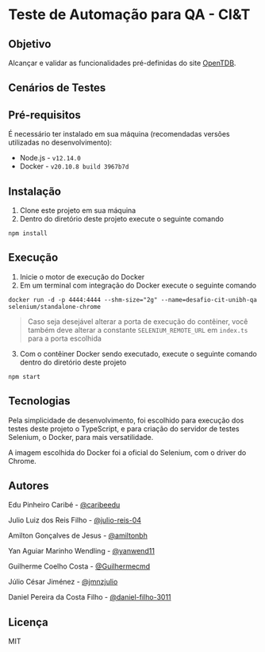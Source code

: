 # Teste de Automação para QA - CI&T

## Objetivo

Alcançar e validar as funcionalidades pré-definidas do site [OpenTDB](https://opentdb.com/).

## Cenários de Testes



## Pré-requisitos

É necessário ter instalado em sua máquina (recomendadas versões utilizadas no desenvolvimento): 
- Node.js - `v12.14.0`
- Docker - `v20.10.8 build 3967b7d`

## Instalação

1. Clone este projeto em sua máquina
2. Dentro do diretório deste projeto execute o seguinte comando
```
npm install
```

## Execução

1. Inicie o motor de execução do Docker
2. Em um terminal com integração do Docker execute o seguinte comando
```
docker run -d -p 4444:4444 --shm-size="2g" --name=desafio-cit-unibh-qa selenium/standalone-chrome
```
> Caso seja desejável alterar a porta de execução do contêiner, você também deve alterar a constante `SELENIUM_REMOTE_URL` em `index.ts` para a porta escolhida
3. Com o contêiner Docker sendo executado, execute o seguinte comando dentro do diretório deste projeto
```
npm start
```

## Tecnologias

Pela simplicidade de desenvolvimento, foi escolhido para execução dos testes deste projeto o TypeScript, e para criação do servidor de testes Selenium, o Docker, para mais versatilidade.

A imagem escolhida do Docker foi a oficial do Selenium, com o driver do Chrome.

## Autores

Edu Pinheiro Caribé - [@caribeedu](https://github.com/caribeedu)

Julio Luiz dos Reis Filho - [@julio-reis-04](https://github.com/julio-reis-04)

Amilton Gonçalves de Jesus - [@amiltonbh](https://github.com/amiltonbh)

Yan Aguiar Marinho Wendling - [@yanwend11](https://github.com/yanwend11)

Guilherme Coelho Costa - [@Guilhermecmd](https://github.com/Guilhermecmd)

Júlio César Jiménez - [@jmnzjulio](https://github.com/jmnzjulio)

Daniel Pereira da Costa Filho - [@daniel-filho-3011](https://github.com/daniel-filho-3011)


## Licença

MIT